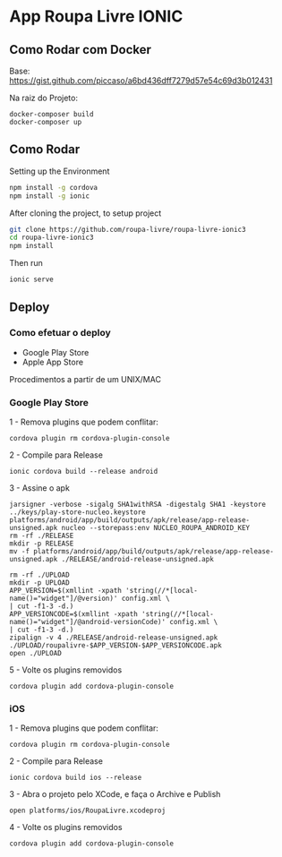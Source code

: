 # App Roupa Livre IONIC #

## Como Rodar com Docker ##

Base: https://gist.github.com/piccaso/a6bd436dff7279d57e54c69d3b012431

Na raiz do Projeto:
```
docker-composer build
docker-composer up
```

## Como Rodar ##

Setting up the Environment

```bash
npm install -g cordova
npm install -g ionic
```

After cloning the project, to setup project

```bash
git clone https://github.com/roupa-livre/roupa-livre-ionic3
cd roupa-livre-ionic3
npm install
```

Then run
```bash
ionic serve
```


## Deploy ##

### Como efetuar o deploy ###

* Google Play Store
* Apple App Store

Procedimentos a partir de um UNIX/MAC

### Google Play Store ###

1 - Remova plugins que podem conflitar:
```
cordova plugin rm cordova-plugin-console
```

2 - Compile para Release
```
ionic cordova build --release android
```

3 - Assine o apk
```
jarsigner -verbose -sigalg SHA1withRSA -digestalg SHA1 -keystore ../keys/play-store-nucleo.keystore platforms/android/app/build/outputs/apk/release/app-release-unsigned.apk nucleo --storepass:env NUCLEO_ROUPA_ANDROID_KEY
rm -rf ./RELEASE
mkdir -p RELEASE
mv -f platforms/android/app/build/outputs/apk/release/app-release-unsigned.apk ./RELEASE/android-release-unsigned.apk

rm -rf ./UPLOAD
mkdir -p UPLOAD
APP_VERSION=$(xmllint -xpath 'string(//*[local-name()="widget"]/@version)' config.xml \
| cut -f1-3 -d.)
APP_VERSIONCODE=$(xmllint -xpath 'string(//*[local-name()="widget"]/@android-versionCode)' config.xml \
| cut -f1-3 -d.)
zipalign -v 4 ./RELEASE/android-release-unsigned.apk ./UPLOAD/roupalivre-$APP_VERSION-$APP_VERSIONCODE.apk
open ./UPLOAD
```

5 - Volte os plugins removidos
```
cordova plugin add cordova-plugin-console
```

### iOS ###

1 - Remova plugins que podem conflitar:
```
cordova plugin rm cordova-plugin-console
```

2 - Compile para Release
```
ionic cordova build ios --release
```

3 - Abra o projeto pelo XCode, e faça o Archive e Publish
```
open platforms/ios/RoupaLivre.xcodeproj
```

4 - Volte os plugins removidos
```
cordova plugin add cordova-plugin-console
```
